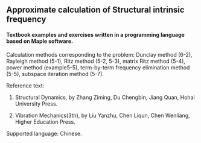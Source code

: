 ## Approximate calculation of Structural intrinsic frequency
#### Textbook examples and exercises written in a programming language based on Maple software.

Calculation methods corresponding to the problem: Dunclay method (6-2), Rayleigh method (5-1), Ritz method (5-2, 5-3), matrix Ritz method (5-4), power method (example5-5), term-by-term frequency elimination method (5-5), subspace iteration method (5-7).

Reference text: 

1) Structural Dynamics, by Zhang Ziming, Du Chengbin, Jiang Quan, Hohai University Press.

2) Vibration Mechanics(3th), by Liu Yanzhu, Chen Liqun, Chen Wenliang, Higher Education Press.

Supported language: Chinese.
